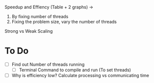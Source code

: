 Speedup and Effiency (Table + 2 graphs) ->
1. By fixing number of threads
2. Fixing the problem size, vary the number of threads


Strong vs Weak Scaling


# To Do
- [ ] Find out Number of threads running
  - [ ] Terminal Command to compile and run (To set threads)
- [ ] Why is efficiency low? Calculate processing vs communicating time